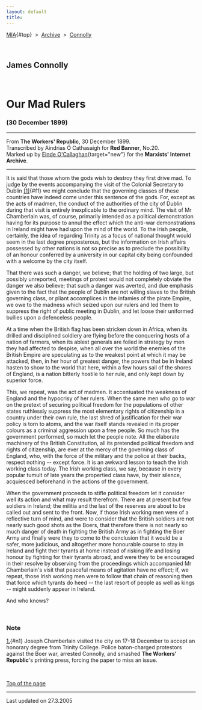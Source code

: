 ```yaml
---
layout: default
title: 
---
```

[MIA](../../../../index.htm){#top}  \> 
[Archive](../../../index.htm)  \>  [Connolly](../../index.htm)

 

## James Connolly

 

# Our Mad Rulers

### (30 December 1899)

------------------------------------------------------------------------

From **The Workers' Republic**, 30 December 1899.\
Transcribed by Aindrias Ó Cathasaigh for **Red Banner**, No.20.\
Marked up by [Einde
O'Callaghan](../../../../admin/volunteers/biographies/eocallaghan.htm){target="new"}
for the **Marxists' Internet Archive**.

------------------------------------------------------------------------

It is said that those whom the gods wish to destroy they first drive
mad. To judge by the events accompanying the visit of the Colonial
Secretary to Dublin [\[1\]](#n1){#f1} we might conclude that the
governing classes of these countries have indeed come under this
sentence of the gods. For, except as the acts of madmen, the conduct of
the authorities of the city of Dublin during that visit is entirely
inexplicable to the ordinary mind. The visit of Mr Chamberlain was, of
course, primarily intended as a political demonstration having for its
purpose to annul the effect which the anti-war demonstrations in Ireland
might have had upon the mind of the world. To the Irish people,
certainly, the idea of regarding Trinity as a focus of national thought
would seem in the last degree preposterous, but the information on Irish
affairs possessed by other nations is not so precise as to preclude the
possibility of an honour conferred by a university in our capital city
being confounded with a welcome by the city itself.

That there was such a danger, we believe; that the holding of two large,
but possibly unreported, meetings of protest would not completely
obviate the danger we also believe; that such a danger was averted, and
due emphasis given to the fact that the people of Dublin are not willing
slaves to the British governing class, or pliant accomplices in the
infamies of the pirate Empire, we owe to the madness which seized upon
our rulers and led them to suppress the right of public meeting in
Dublin, and let loose their uniformed bullies upon a defenceless people.

At a time when the British flag has been stricken down in Africa, when
its drilled and disciplined soldiery are flying before the conquering
hosts of a nation of farmers, when its ablest generals are foiled in
strategy by men they had affected to despise, when all over the world
the enemies of the British Empire are speculating as to the weakest
point at which it may be attacked, then, in her hour of greatest danger,
the powers that be in Ireland hasten to show to the world that here,
within a few hours sail of the shores of England, is a nation bitterly
hostile to her rule, and only kept down by superior force.

This, we repeat, was the act of madmen. It accentuated the weakness of
England and the hypocrisy of her rulers. When the same men who go to war
on the pretext of securing political freedom for the populations of
other states ruthlessly suppress the most elementary rights of
citizenship in a country under their own rule, the last shred of
justification for their war policy is torn to atoms, and the war itself
stands revealed in its proper colours as a criminal aggression upon a
free people. So much has the government performed, so much let the
people note. All the elaborate machinery of the British Constitution,
all its pretended political freedom and rights of citizenship, are ever
at the mercy of the governing class of England, who, with the force of
the military and the police at their backs, respect nothing -- except
force. It is an awkward lesson to teach the Irish working class today.
The Irish working class, we say, because in every popular tumult of late
years the propertied class have, by their silence, acquiesced beforehand
in the actions of the government.

When the government proceeds to stifle political freedom let it consider
well its action and what may result therefrom. There are at present but
few soldiers in Ireland; the militia and the last of the reserves are
about to be called out and sent to the front. Now, if those Irish
working men were of a reflective turn of mind, and were to consider that
the British soldiers are not nearly such good shots as the Boers, that
therefore there is not nearly so much danger of death in fighting the
British Army as in fighting the Boer Army and finally were they to come
to the conclusion that it would be a safer, more judicious, and
altogether more honourable course to stay in Ireland and fight their
tyrants at home instead of risking life and losing honour by fighting
for their tyrants abroad, and were they to be encouraged in their
resolve by observing from the proceedings which accompanied Mr
Chamberlain's visit that peaceful means of agitation have no effect; if,
we repeat, those Irish working men were to follow that chain of
reasoning then that force which tyrants do heed -- the last resort of
people as well as kings -- might suddenly appear in Ireland.

And who knows?

 

### Note

[1.](#f1){#n1} Joseph Chamberlain visited the city on 17-18 December to
accept an honorary degree from Trinity College. Police baton-charged
protestors against the Boer war, arrested Connolly, and smashed **The
Workers' Republic**'s printing press, forcing the paper to miss an
issue.

 

[Top of the page](#top)

------------------------------------------------------------------------

Last updated on 27.3.2005
